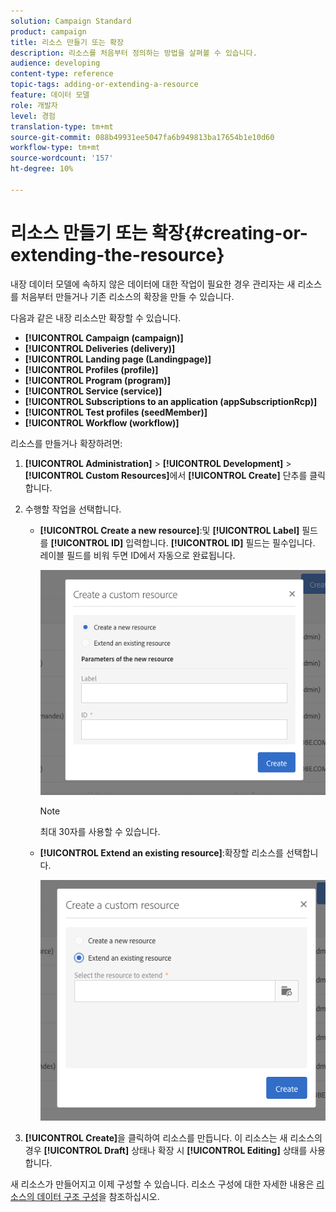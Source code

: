 ```yaml
---
solution: Campaign Standard
product: campaign
title: 리소스 만들기 또는 확장
description: 리소스를 처음부터 정의하는 방법을 살펴볼 수 있습니다.
audience: developing
content-type: reference
topic-tags: adding-or-extending-a-resource
feature: 데이터 모델
role: 개발자
level: 경험
translation-type: tm+mt
source-git-commit: 088b49931ee5047fa6b949813ba17654b1e10d60
workflow-type: tm+mt
source-wordcount: '157'
ht-degree: 10%

---
```



# 리소스 만들기 또는 확장{#creating-or-extending-the-resource}

내장 데이터 모델에 속하지 않은 데이터에 대한 작업이 필요한 경우 관리자는 새 리소스를 처음부터 만들거나 기존 리소스의 확장을 만들 수 있습니다.

다음과 같은 내장 리소스만 확장할 수 있습니다.

* **[!UICONTROL Campaign (campaign)]**
* **[!UICONTROL Deliveries (delivery)]**
* **[!UICONTROL Landing page (Landingpage)]**
* **[!UICONTROL Profiles (profile)]**
* **[!UICONTROL Program (program)]**
* **[!UICONTROL Service (service)]**
* **[!UICONTROL Subscriptions to an application (appSubscriptionRcp)]**
* **[!UICONTROL Test profiles (seedMember)]**
* **[!UICONTROL Workflow (workflow)]**

리소스를 만들거나 확장하려면:

1. **[!UICONTROL Administration]** > **[!UICONTROL Development]** > **[!UICONTROL Custom Resources]**&#x200B;에서 **[!UICONTROL Create]** 단추를 클릭합니다.
1. 수행할 작업을 선택합니다.

   * **[!UICONTROL Create a new resource]**:및  **[!UICONTROL Label]** 필드를  **[!UICONTROL ID]** 입력합니다. **[!UICONTROL ID]** 필드는 필수입니다. 레이블 필드를 비워 두면 ID에서 자동으로 완료됩니다.

      ![](assets/schema_extension_2.png)

      >[!NOTE]
      >
      >최대 30자를 사용할 수 있습니다.

   * **[!UICONTROL Extend an existing resource]**:확장할 리소스를 선택합니다.

      ![](assets/schema_extension_10.png)

1. **[!UICONTROL Create]**&#x200B;을 클릭하여 리소스를 만듭니다. 이 리소스는 새 리소스의 경우 **[!UICONTROL Draft]** 상태나 확장 시 **[!UICONTROL Editing]** 상태를 사용합니다.

새 리소스가 만들어지고 이제 구성할 수 있습니다. 리소스 구성에 대한 자세한 내용은 [리소스의 데이터 구조 구성](../../developing/using/configuring-the-resource-s-data-structure.md)을 참조하십시오.
